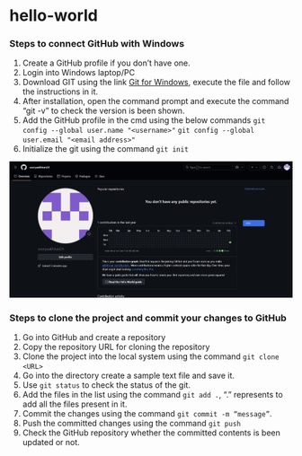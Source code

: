 # hello-world

### Steps to connect GitHub with Windows
1. Create a GitHub profile if you don’t have one.
2. Login into Windows laptop/PC
3. Download GIT using the link [Git for Windows](https://gitforwindows.org/), execute the file and follow the instructions in it.
4. After installation, open the command prompt and execute the command “git -v” to check the version is been shown.
5. Add the GitHub profile in the cmd using the below commands
    `git config --global user.name "<username>"`
    `git config --global user.email "<email address>"`
8. Initialize the git using the command 
    `git init`

![My GitHub Profile page](/assets/github_profile.png)

### Steps to clone the project and commit your changes to GitHub

1. Go into GitHub and create a repository 
2. Copy the repository URL for cloning the repository
3. Clone the project into the local system using the command 
    `git clone <URL>`
4. Go into the directory create a sample text file and save it.
5. Use `git status` to check the status of the git.
6. Add the files in the list using the command `git add .`, “.” represents to add all the files present in it.
7. Commit the changes using the command ` git commit -m “message” `.
8. Push the committed changes using the command `git push`
9. Check the GitHub repository whether the committed contents is been updated or not.

